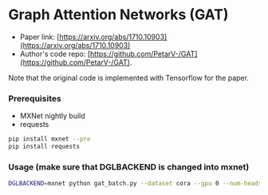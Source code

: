 Graph Attention Networks (GAT)
============

- Paper link: [https://arxiv.org/abs/1710.10903](https://arxiv.org/abs/1710.10903)
- Author's code repo:
  [https://github.com/PetarV-/GAT](https://github.com/PetarV-/GAT).

Note that the original code is implemented with Tensorflow for the paper.

### Prerequisites
* MXNet nightly build
* requests

```bash
pip install mxnet --pre
pip install requests
```


### Usage (make sure that DGLBACKEND is changed into mxnet)
```bash
DGLBACKEND=mxnet python gat_batch.py --dataset cora --gpu 0 --num-heads 8
```

